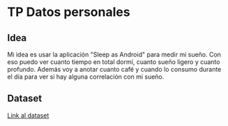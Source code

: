 # TP Datos personales

## Idea

Mi idea es usar la aplicación "Sleep as Android" para medir mi sueño. Con eso
puedo ver cuanto tiempo en total dormí, cuanto sueño ligero y cuanto profundo.
Además voy a anotar cuanto café y cuando lo consumo durante el día para ver si
hay alguna correlación con mi sueño.

## Dataset

[ Link al dataset ](https://docs.google.com/spreadsheets/d/1hikT5518CBLzgi49QX7mkf7JGhOT9Reg53NGN3ZWbUE/edit#gid=0)
